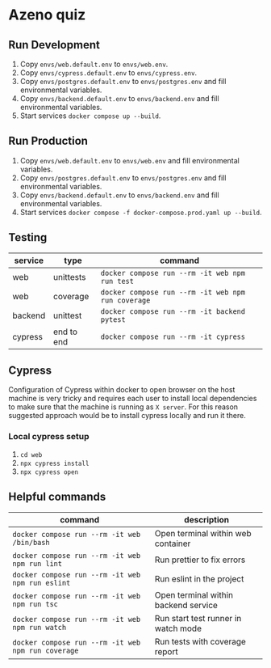 # Azeno quiz

## Run Development

1. Copy `envs/web.default.env` to `envs/web.env`.
2. Copy `envs/cypress.default.env` to `envs/cypress.env`.
3. Copy `envs/postgres.default.env` to `envs/postgres.env` and fill environmental variables.
4. Copy `envs/backend.default.env` to `envs/backend.env` and fill environmental variables.
5. Start services `docker compose up --build`.

## Run Production

1. Copy `envs/web.default.env` to `envs/web.env` and fill environmental variables.
2. Copy `envs/postgres.default.env` to `envs/postgres.env` and fill environmental variables.
3. Copy `envs/backend.default.env` to `envs/backend.env` and fill environmental variables.
4. Start services `docker compose -f docker-compose.prod.yaml up --build`.

## Testing

| service | type       | command                                            |
|---------|------------|----------------------------------------------------|
| web     | unittests  | `docker compose run --rm -it web npm run test`     |
| web     | coverage   | `docker compose run --rm -it web npm run coverage` |
| backend | unittest   | `docker compose run --rm -it backend pytest`       |
| cypress | end to end | `docker compose run --rm -it cypress`              |

## Cypress

Configuration of Cypress within docker to open browser on the host machine is very tricky and requires each user to
install local dependencies to make sure that the machine is running as `X server`.
For this reason suggested approach would be to install cypress locally and run it there.

### Local cypress setup

1. `cd web`
2. `npx cypress install`
3. `npx cypress open`

## Helpful commands

| command                                            | description                          |
|----------------------------------------------------|--------------------------------------|
| `docker compose run --rm -it web /bin/bash`        | Open terminal within web container   |
| `docker compose run --rm -it web npm run lint`     | Run prettier to fix errors           |
| `docker compose run --rm -it web npm run eslint`   | Run eslint in the project            |
| `docker compose run --rm -it web npm run tsc`      | Open terminal within backend service |
| `docker compose run --rm -it web npm run watch`    | Run start test runner in watch mode  |
| `docker compose run --rm -it web npm run coverage` | Run tests with coverage report       |
